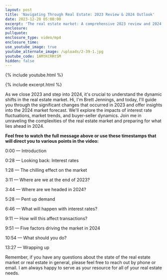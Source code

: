 ```yaml
---
layout: post
title: 'Navigating Through Real Estate: 2023 Review & 2024 Outlook'
date: 2023-12-20 05:00:00
excerpt: 'The real estate market: A comprehensive 2023 review and 2024 forecast.'
enclosure:
pullquote:
enclosure_type: video/mp4
enclosure_time:
use_youtube_image: true
youtube_alternate_image: /uploads/2-39-1.jpg
youtube_code: 1AMtKCRRtSM
hidden: false
---
```

{% include youtube.html %}

{% include excerpt.html %}

As we close 2023 and step into 2024, it's crucial to understand the dynamic shifts in the real estate market. Hi, I'm Brett Jennings, and today, I'll guide you through the significant changes that occurred in 2023 and offer insights into the 2024 market forecast. We'll explore the impacts of interest rate fluctuations, market trends, and buyer-seller dynamics. Join me in unraveling the complexities of the real estate market and preparing for what lies ahead in 2024.

**Feel free to watch the full message above or use these timestamps that will direct you to various points in the video:**

0:00 — Introduction

0:28 — Looking back: Interest rates

1:28 — The chilling effect on the market

3:11 — Where are we at the end of 2023?

3:44 — Where are we headed in 2024?

5:28 — Pent up demand

6:46 — What will happen with interest rates?

9:11 — How will this affect transactions?

9:51 — Five factors driving the market in 2024

10:54 — What should you do?

13:27 — Wrapping up

Remember, if you have any questions about the state of the real estate market or real estate in general, please feel free to reach out by phone or email. I am always happy to serve as your resource for all of your real estate needs.